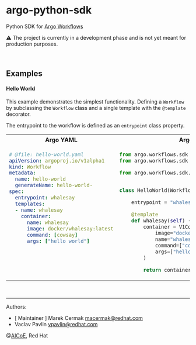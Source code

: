# argo-python-sdk
Python SDK for [Argo Workflows](https://github.com/argoproj/argo)

:warning: The project is currently in a development phase and is not yet meant for production purposes.

<br>

## Examples

#### Hello World

This example demonstrates the simplest functionality. Defining a `Workflow` by subclassing the `Workflow` class and a single template with the `@template` decorator.

The entrypoint to the workflow is defined as an `entrypoint` class property.

<table>
<tr><th>Argo YAML</th><th>Argo Python</th></tr>
<tr>
<td valign="top"><p>

```yaml
# @file: hello-world.yaml
apiVersion: argoproj.io/v1alpha1
kind: Workflow
metadata:
  name: hello-world
  generateName: hello-world-
spec:
  entrypoint: whalesay
  templates:
  - name: whalesay
    container:
      name: whalesay
      image: docker/whalesay:latest
      command: [cowsay]
      args: ["hello world"]
```

</p></td>
<td valign="top"><p>

```python
from argo.workflows.sdk import Workflow
from argo.workflows.sdk import template

from argo.workflows.sdk.templates import V1Container


class HelloWorld(Workflow):

    entrypoint = "whalesay"

    @template
    def whalesay(self) -> V1Container:
        container = V1Container(
            image="docker/whalesay:latest",
            name="whalesay",
            command=["cowsay"],
            args=["hello world"]
        )

        return container
```

</p></td>
</tr>
</table>

<br>

---

Authors:
- [ Maintainer ] Marek Cermak <macermak@redhat.com>
- Vaclav Pavlin <vpavlin@redhat.com>

@[AICoE](https://github.com/AICoE), Red Hat